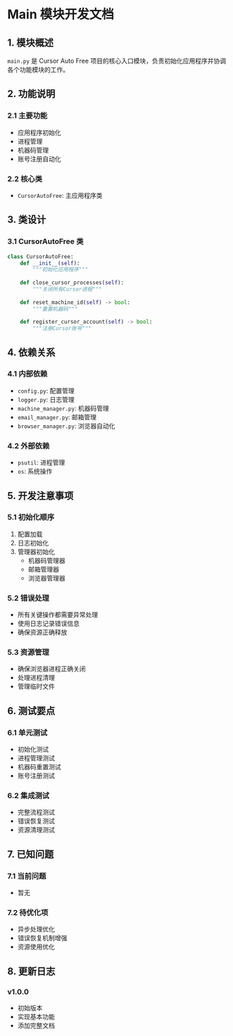 # Main 模块开发文档

## 1. 模块概述

`main.py` 是 Cursor Auto Free 项目的核心入口模块，负责初始化应用程序并协调各个功能模块的工作。

## 2. 功能说明

### 2.1 主要功能
- 应用程序初始化
- 进程管理
- 机器码管理
- 账号注册自动化

### 2.2 核心类
- `CursorAutoFree`: 主应用程序类

## 3. 类设计

### 3.1 CursorAutoFree 类
```python
class CursorAutoFree:
    def __init__(self):
        """初始化应用程序"""
        
    def close_cursor_processes(self):
        """关闭所有Cursor进程"""
        
    def reset_machine_id(self) -> bool:
        """重置机器码"""
        
    def register_cursor_account(self) -> bool:
        """注册Cursor账号"""
```

## 4. 依赖关系

### 4.1 内部依赖
- `config.py`: 配置管理
- `logger.py`: 日志管理
- `machine_manager.py`: 机器码管理
- `email_manager.py`: 邮箱管理
- `browser_manager.py`: 浏览器自动化

### 4.2 外部依赖
- `psutil`: 进程管理
- `os`: 系统操作

## 5. 开发注意事项

### 5.1 初始化顺序
1. 配置加载
2. 日志初始化
3. 管理器初始化
   - 机器码管理器
   - 邮箱管理器
   - 浏览器管理器

### 5.2 错误处理
- 所有关键操作都需要异常处理
- 使用日志记录错误信息
- 确保资源正确释放

### 5.3 资源管理
- 确保浏览器进程正确关闭
- 处理进程清理
- 管理临时文件

## 6. 测试要点

### 6.1 单元测试
- 初始化测试
- 进程管理测试
- 机器码重置测试
- 账号注册测试

### 6.2 集成测试
- 完整流程测试
- 错误恢复测试
- 资源清理测试

## 7. 已知问题

### 7.1 当前问题
- 暂无

### 7.2 待优化项
- 异步处理优化
- 错误恢复机制增强
- 资源使用优化

## 8. 更新日志

### v1.0.0
- 初始版本
- 实现基本功能
- 添加完整文档 